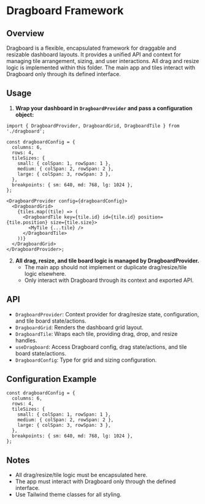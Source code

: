# Dragboard Framework

## Overview

Dragboard is a flexible, encapsulated framework for draggable and resizable dashboard layouts. It provides a unified API and context for managing tile arrangement, sizing, and user interactions. All drag and resize logic is implemented within this folder. The main app and tiles interact with Dragboard only through its defined interface.

## Usage

1. **Wrap your dashboard in `DragboardProvider` and pass a configuration object:**

```tsx
import { DragboardProvider, DragboardGrid, DragboardTile } from './dragboard';

const dragboardConfig = {
  columns: 6,
  rows: 4,
  tileSizes: {
    small: { colSpan: 1, rowSpan: 1 },
    medium: { colSpan: 2, rowSpan: 2 },
    large: { colSpan: 3, rowSpan: 3 },
  },
  breakpoints: { sm: 640, md: 768, lg: 1024 },
};

<DragboardProvider config={dragboardConfig}>
  <DragboardGrid>
    {tiles.map((tile) => (
      <DragboardTile key={tile.id} id={tile.id} position={tile.position} size={tile.size}>
        <MyTile {...tile} />
      </DragboardTile>
    ))}
  </DragboardGrid>
</DragboardProvider>;
```

2. **All drag, resize, and tile board logic is managed by DragboardProvider.**
   - The main app should not implement or duplicate drag/resize/tile logic elsewhere.
   - Only interact with Dragboard through its context and exported API.

## API

- `DragboardProvider`: Context provider for drag/resize state, configuration, and tile board state/actions.
- `DragboardGrid`: Renders the dashboard grid layout.
- `DragboardTile`: Wraps each tile, providing drag, drop, and resize handles.
- `useDragboard`: Access Dragboard config, drag state/actions, and tile board state/actions.
- `DragboardConfig`: Type for grid and sizing configuration.

## Configuration Example

```
const dragboardConfig = {
  columns: 6,
  rows: 4,
  tileSizes: {
    small: { colSpan: 1, rowSpan: 1 },
    medium: { colSpan: 2, rowSpan: 2 },
    large: { colSpan: 3, rowSpan: 3 },
  },
  breakpoints: { sm: 640, md: 768, lg: 1024 },
};
```

## Notes

- All drag/resize/tile logic must be encapsulated here.
- The app must interact with Dragboard only through the defined interface.
- Use Tailwind theme classes for all styling.
